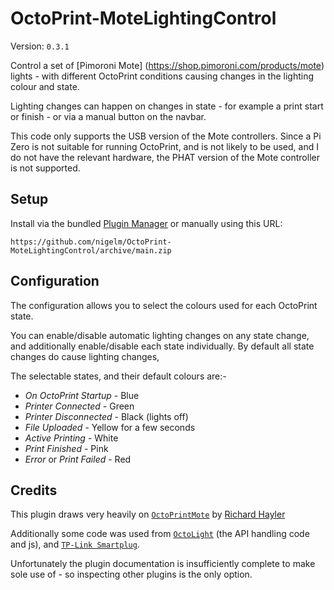 # OctoPrint-MoteLightingControl

Version: `0.3.1`

Control a set of [Pimoroni Mote]
(https://shop.pimoroni.com/products/mote) lights - with different OctoPrint
conditions causing changes in the lighting colour and state.

Lighting changes can happen on changes in state - for example a print start or
finish - or via a manual button on the navbar.

This code only supports the USB version of the Mote controllers.  Since a Pi
Zero is not suitable for running OctoPrint, and is not likely to be used, and
I do not have the relevant hardware, the PHAT version of the Mote controller
is not supported.

## Setup

Install via the bundled [Plugin Manager](https://docs.octoprint.org/en/master/bundledplugins/pluginmanager.html)
or manually using this URL:

    https://github.com/nigelm/OctoPrint-MoteLightingControl/archive/main.zip


## Configuration

The configuration allows you to select the colours used for each OctoPrint state.

You can enable/disable automatic lighting changes on any state change, and
additionally enable/disable each state individually.   By default all state
changes do cause lighting changes,

The selectable states, and their default colours are:-

- *On OctoPrint Startup* - Blue
- *Printer Connected* - Green
- *Printer Disconnected* - Black (lights off)
- *File Uploaded* - Yellow for a few seconds
- *Active Printing* - White
- *Print Finished* - Pink
- *Error* or *Print Failed* - Red


## Credits

This plugin draws very heavily on
[`OctoPrintMote`](https://github.com/topshed/OctoPrintMote) by
[Richard Hayler](https://github.com/topshed)

Additionally some code was used from
[`OctoLight`](https://plugins.octoprint.org/plugins/octolight/)
(the API handling code and js), and
[`TP-Link Smartplug`](https://plugins.octoprint.org/plugins/tplinksmartplug/).

Unfortunately the plugin documentation is insufficiently complete to make sole
use of - so inspecting other plugins is the only option.
